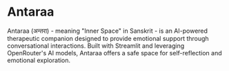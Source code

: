 # Antaraa
Antaraa (अन्तरा) - meaning "Inner Space" in Sanskrit - is an AI-powered therapeutic companion designed to provide emotional support through conversational interactions. Built with Streamlit and leveraging OpenRouter's AI models, Antaraa offers a safe space for self-reflection and emotional exploration.
